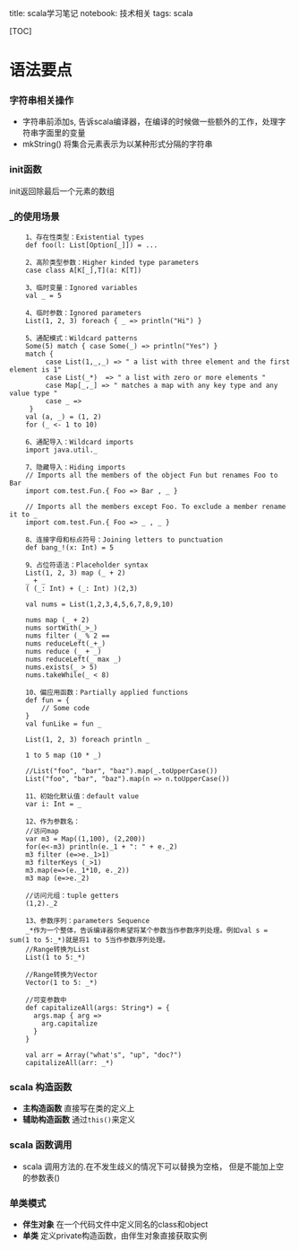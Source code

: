 title: scala学习笔记
notebook: 技术相关
tags: scala

[TOC]

# 语法要点

###  字符串相关操作

+ 字符串前添加s, 告诉scala编译器，在编译的时候做一些额外的工作，处理字符串字面里的变量
+ mkString() 将集合元素表示为以某种形式分隔的字符串


### init函数
init返回除最后一个元素的数组
### _的使用场景

		1、存在性类型：Existential types
		def foo(l: List[Option[_]]) = ...

		2、高阶类型参数：Higher kinded type parameters
		case class A[K[_],T](a: K[T])

		3、临时变量：Ignored variables
		val _ = 5

		4、临时参数：Ignored parameters
		List(1, 2, 3) foreach { _ => println("Hi") }

		5、通配模式：Wildcard patterns
		Some(5) match { case Some(_) => println("Yes") }
		match {
		     case List(1,_,_) => " a list with three element and the first element is 1"
		     case List(_*)  => " a list with zero or more elements "
		     case Map[_,_] => " matches a map with any key type and any value type "
		     case _ =>
		 }
		val (a, _) = (1, 2)
		for (_ <- 1 to 10)

		6、通配导入：Wildcard imports
		import java.util._

		7、隐藏导入：Hiding imports
		// Imports all the members of the object Fun but renames Foo to Bar
		import com.test.Fun.{ Foo => Bar , _ }

		// Imports all the members except Foo. To exclude a member rename it to _
		import com.test.Fun.{ Foo => _ , _ }

		8、连接字母和标点符号：Joining letters to punctuation
		def bang_!(x: Int) = 5

		9、占位符语法：Placeholder syntax
		List(1, 2, 3) map (_ + 2)
		_ + _
		( (_: Int) + (_: Int) )(2,3)

		val nums = List(1,2,3,4,5,6,7,8,9,10)

		nums map (_ + 2)
		nums sortWith(_>_)
		nums filter (_ % 2 ==
		nums reduceLeft(_+_)
		nums reduce (_ + _)
		nums reduceLeft(_ max _)
		nums.exists(_ > 5)
		nums.takeWhile(_ < 8)

		10、偏应用函数：Partially applied functions
		def fun = {
		    // Some code
		}
		val funLike = fun _

		List(1, 2, 3) foreach println _

		1 to 5 map (10 * _)

		//List("foo", "bar", "baz").map(_.toUpperCase())
		List("foo", "bar", "baz").map(n => n.toUpperCase())

		11、初始化默认值：default value
		var i: Int = _

		12、作为参数名：
		//访问map
		var m3 = Map((1,100), (2,200))
		for(e<-m3) println(e._1 + ": " + e._2)
		m3 filter (e=>e._1>1)
		m3 filterKeys (_>1)
		m3.map(e=>(e._1*10, e._2))
		m3 map (e=>e._2)

		//访问元组：tuple getters
		(1,2)._2

		13、参数序列：parameters Sequence
		_*作为一个整体，告诉编译器你希望将某个参数当作参数序列处理。例如val s = sum(1 to 5:_*)就是将1 to 5当作参数序列处理。
		//Range转换为List
		List(1 to 5:_*)

		//Range转换为Vector
		Vector(1 to 5: _*)

		//可变参数中
		def capitalizeAll(args: String*) = {
		  args.map { arg =>
		    arg.capitalize
		  }
		}

		val arr = Array("what's", "up", "doc?")
		capitalizeAll(arr: _*)

### scala 构造函数
+ **主构造函数** 直接写在类的定义上
+ **辅助构造函数** 通过```this()```来定义

### scala 函数调用
+  scala 调用方法的.在不发生歧义的情况下可以替换为空格， 但是不能加上空的参数表()

### 单类模式
+ **伴生对象** 在一个代码文件中定义同名的class和object
+ **单类**  定义private构造函数，由伴生对象直接获取实例
